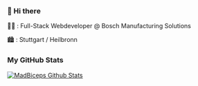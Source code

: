 ### :wave: Hi there 

:office_worker: : Full-Stack Webdeveloper @ Bosch Manufacturing Solutions

:cityscape: : Stuttgart / Heilbronn 

### My GitHub Stats

[![MadBiceps Github Stats](https://github-readme-stats.vercel.app/api?username=MadBiceps&count_private=true&theme=default&show_icons=true)](https://github.com/MadBiceps)
